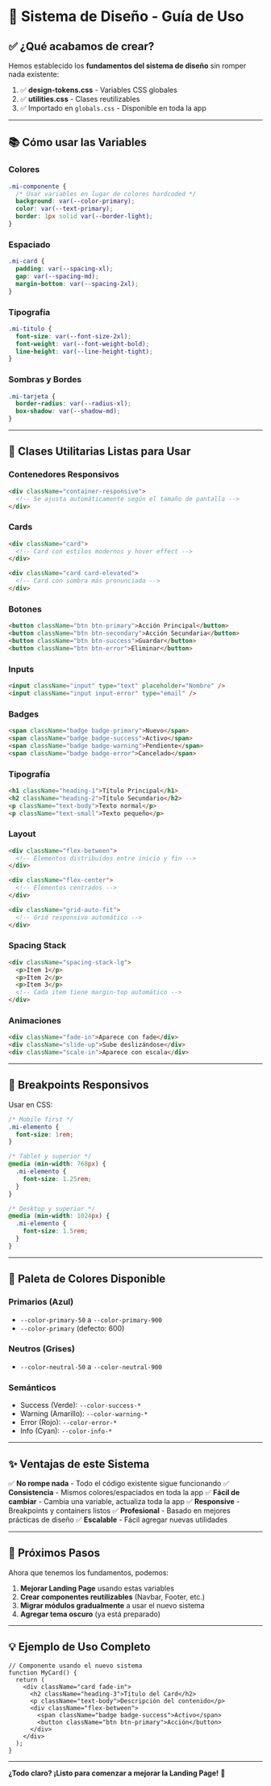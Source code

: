 # 🎨 Sistema de Diseño - Guía de Uso

## ✅ **¿Qué acabamos de crear?**

Hemos establecido los **fundamentos del sistema de diseño** sin romper nada existente:

1. ✅ **design-tokens.css** - Variables CSS globales
2. ✅ **utilities.css** - Clases reutilizables
3. ✅ Importado en `globals.css` - Disponible en toda la app

---

## 📚 **Cómo usar las Variables**

### **Colores**

```css
.mi-componente {
  /* Usar variables en lugar de colores hardcoded */
  background: var(--color-primary);
  color: var(--text-primary);
  border: 1px solid var(--border-light);
}
```

### **Espaciado**

```css
.mi-card {
  padding: var(--spacing-xl);
  gap: var(--spacing-md);
  margin-bottom: var(--spacing-2xl);
}
```

### **Tipografía**

```css
.mi-titulo {
  font-size: var(--font-size-2xl);
  font-weight: var(--font-weight-bold);
  line-height: var(--line-height-tight);
}
```

### **Sombras y Bordes**

```css
.mi-tarjeta {
  border-radius: var(--radius-xl);
  box-shadow: var(--shadow-md);
}
```

---

## 🎯 **Clases Utilitarias Listas para Usar**

### **Contenedores Responsivos**

```html
<div className="container-responsive">
  <!-- Se ajusta automáticamente según el tamaño de pantalla -->
</div>
```

### **Cards**

```html
<div className="card">
  <!-- Card con estilos modernos y hover effect -->
</div>

<div className="card card-elevated">
  <!-- Card con sombra más pronunciada -->
</div>
```

### **Botones**

```html
<button className="btn btn-primary">Acción Principal</button>
<button className="btn btn-secondary">Acción Secundaria</button>
<button className="btn btn-success">Guardar</button>
<button className="btn btn-error">Eliminar</button>
```

### **Inputs**

```html
<input className="input" type="text" placeholder="Nombre" />
<input className="input input-error" type="email" />
```

### **Badges**

```html
<span className="badge badge-primary">Nuevo</span>
<span className="badge badge-success">Activo</span>
<span className="badge badge-warning">Pendiente</span>
<span className="badge badge-error">Cancelado</span>
```

### **Tipografía**

```html
<h1 className="heading-1">Título Principal</h1>
<h2 className="heading-2">Título Secundario</h2>
<p className="text-body">Texto normal</p>
<p className="text-small">Texto pequeño</p>
```

### **Layout**

```html
<div className="flex-between">
  <!-- Elementos distribuidos entre inicio y fin -->
</div>

<div className="flex-center">
  <!-- Elementos centrados -->
</div>

<div className="grid-auto-fit">
  <!-- Grid responsivo automático -->
</div>
```

### **Spacing Stack**

```html
<div className="spacing-stack-lg">
  <p>Item 1</p>
  <p>Item 2</p>
  <p>Item 3</p>
  <!-- Cada item tiene margin-top automático -->
</div>
```

### **Animaciones**

```html
<div className="fade-in">Aparece con fade</div>
<div className="slide-up">Sube deslizándose</div>
<div className="scale-in">Aparece con escala</div>
```

---

## 📱 **Breakpoints Responsivos**

Usar en CSS:

```css
/* Mobile first */
.mi-elemento {
  font-size: 1rem;
}

/* Tablet y superior */
@media (min-width: 768px) {
  .mi-elemento {
    font-size: 1.25rem;
  }
}

/* Desktop y superior */
@media (min-width: 1024px) {
  .mi-elemento {
    font-size: 1.5rem;
  }
}
```

---

## 🎨 **Paleta de Colores Disponible**

### **Primarios (Azul)**

- `--color-primary-50` a `--color-primary-900`
- `--color-primary` (defecto: 600)

### **Neutros (Grises)**

- `--color-neutral-50` a `--color-neutral-900`

### **Semánticos**

- Success (Verde): `--color-success-*`
- Warning (Amarillo): `--color-warning-*`
- Error (Rojo): `--color-error-*`
- Info (Cyan): `--color-info-*`

---

## ✨ **Ventajas de este Sistema**

✅ **No rompe nada** - Todo el código existente sigue funcionando
✅ **Consistencia** - Mismos colores/espaciados en toda la app
✅ **Fácil de cambiar** - Cambia una variable, actualiza toda la app
✅ **Responsive** - Breakpoints y containers listos
✅ **Profesional** - Basado en mejores prácticas de diseño
✅ **Escalable** - Fácil agregar nuevas utilidades

---

## 🚀 **Próximos Pasos**

Ahora que tenemos los fundamentos, podemos:

1. **Mejorar Landing Page** usando estas variables
2. **Crear componentes reutilizables** (Navbar, Footer, etc.)
3. **Migrar módulos gradualmente** a usar el nuevo sistema
4. **Agregar tema oscuro** (ya está preparado)

---

## 💡 **Ejemplo de Uso Completo**

```tsx
// Componente usando el nuevo sistema
function MyCard() {
  return (
    <div className="card fade-in">
      <h2 className="heading-3">Título del Card</h2>
      <p className="text-body">Descripción del contenido</p>
      <div className="flex-between">
        <span className="badge badge-success">Activo</span>
        <button className="btn btn-primary">Acción</button>
      </div>
    </div>
  );
}
```

---

**¿Todo claro? ¡Listo para comenzar a mejorar la Landing Page!** 🎉
